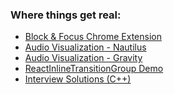 ### Where things get real:
* [Block & Focus Chrome Extension](https://www.blockandfocus.com/)
* [Audio Visualization - Nautilus](https://felipethome.github.io/av-nautilus/)
* [Audio Visualization - Gravity](https://felipethome.github.io/av-gravity/)
* [ReactInlineTransitionGroup Demo](http://felipethome.github.io/react-inline-transition-group/)
* [Interview Solutions (C++)](https://felipethome.github.io/coding-interview-solutions/)

<!--
**felipethome/felipethome** is a ✨ _special_ ✨ repository because its `README.md` (this file) appears on your GitHub profile.

Here are some ideas to get you started:

- 🔭 I’m currently working on ...
- 🌱 I’m currently learning ...
- 👯 I’m looking to collaborate on ...
- 🤔 I’m looking for help with ...
- 💬 Ask me about ...
- 📫 How to reach me: ...
- 😄 Pronouns: ...
- ⚡ Fun fact: ...
-->

